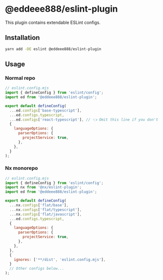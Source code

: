 # @eddeee888/eslint-plugin

This plugin contains extendable ESLint configs.

## Installation

```bash
yarn add -DE eslint @eddeee888/eslint-plugin
```

## Usage

### Normal repo

```js
// eslint.config.mjs
import { defineConfig } from 'eslint/config';
import ed from '@eddeee888/eslint-plugin';

export default defineConfig(
  ...ed.configs['base-typescript'],
  ...ed.configs.typescript,
  ...ed.configs['react-typescript'], // 👈 Omit this line if you don't use React TypeScript
  {
    languageOptions: {
      parserOptions: {
        projectService: true,
      },
    },
  }
);
```

### Nx monorepo

```js
// eslint.config.mjs
import { defineConfig } from 'eslint/config';
import nx from '@nx/eslint-plugin';
import ed from '@eddeee888/eslint-plugin';

export default defineConfig(
  ...nx.configs['flat/base'],
  ...nx.configs['flat/typescript'],
  ...nx.configs['flat/javascript'],
  ...ed.configs.typescript,
  {
    languageOptions: {
      parserOptions: {
        projectService: true,
      },
    },
  },
  {
    ignores: ['**/dist', 'eslint.config.mjs'],
  }
  // Other configs below...
);
```
